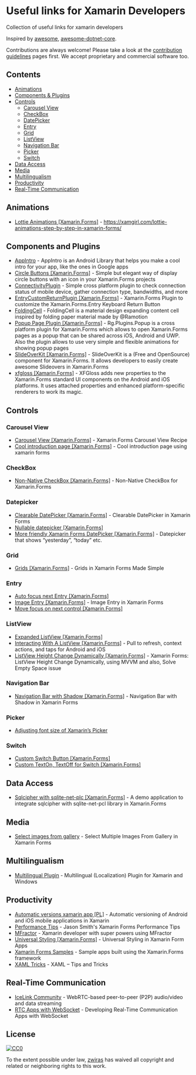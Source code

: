 # Useful links for Xamarin Developers
Collection of useful links for xamarin developers

Inspired by [awesome](https://github.com/sindresorhus/awesome), [awesome-dotnet-core](https://github.com/thangchung/awesome-dotnet-core).

Contributions are always welcome! Please take a look at the [contribution guidelines](https://github.com/zwiras/links-for-xamarin-developers/blob/master/contributing.md) pages first. We accept proprietary and commercial software too.

## Contents
* [Animations](#animations)
* [Components & Plugins](#components-and-plugins)
* [Controls](#controls)  
  * [Carousel View](#carousel-view)
  * [CheckBox](#checkbox)
  * [DatePicker](#datepicker)
  * [Entry](#entry)
  * [Grid](#grid) 
  * [ListView](#listview)
  * [Navigation Bar](#navigation-bar)
  * [Picker](#picker)
  * [Switch](#switch)
* [Data Access](#data-access)
* [Media](#media)
* [Multilingualism](#multilingualism)
* [Productivity](#productivity)
* [Real-Time Communication](#real-time-communication)

## Animations
* [Lottie Animations [Xamarin.Forms]](https://xamgirl.com/lottie-animations-step-by-step-in-xamarin-forms/) - https://xamgirl.com/lottie-animations-step-by-step-in-xamarin-forms/

## Components and Plugins
* [AppIntro](https://github.com/JonDouglas/AppIntro) - AppIntro is an Android Library that helps you make a cool intro for your app, like the ones in Google apps
* [Circle Buttons [Xamarin.Forms]](https://github.com/wilsonvargas/ButtonCirclePlugin) - Simple but elegant way of display circle buttons with an icon in your Xamarin.Forms projects
* [ConnectivityPlugin](https://github.com/jamesmontemagno/ConnectivityPlugin) - Simple cross platform plugin to check connection status of mobile device, gather connection type, bandwidths, and more
* [EntryCustomReturnPlugin [Xamarin.Forms]](https://github.com/brminnick/EntryCustomReturnPlugin) - Xamarin.Forms Plugin to customize the Xamarin.Forms.Entry Keyboard Return Button 
* [FoldingCell](https://github.com/Ramotion/folding-cell-android) - FoldingCell is a material design expanding content cell inspired by folding paper material made by @Ramotion 
* [Popup Page Plugin [Xamarin.Forms]](https://github.com/rotorgames/Rg.Plugins.Popup) - Rg.Plugins.Popup is a cross platform plugin for Xamarin.Forms which allows to open Xamarin.Forms pages as a popup that can be shared across iOS, Android and UWP. Also the plugin allows to use very simple and flexible animations for showing popup pages
* [SlideOverKit [Xamarin.Forms]](http://www.xam-consulting.com/slideoverkit-xamarin-forms/) - SlideOverKit is a (Free and OpenSource) component for Xamarin.Forms. It allows developers to easily create awesome Slideovers in Xamarin.Forms
* [xfgloss [Xamarin.Forms]](https://github.com/tbaggett/xfgloss) - XFGloss adds new properties to the Xamarin.Forms standard UI components on the Android and iOS platforms. It uses attached properties and enhanced platform-specific renderers to work its magic.
## Controls
### Carousel View
* [Carousel View [Xamarin.Forms]](https://chrisriesgo.com/xamarin-forms-carousel-view-recipe/) - Xamarin.Forms Carousel View Recipe
* [Cool introduction page [Xamarin.Forms]](https://xamgirl.com/cool-introduction-page-using-xamarin-forms/) - Cool introduction page using xamarin forms
### CheckBox
* [Non-Native CheckBox [Xamarin.Forms]](http://intellectualponderings.blogspot.com/2014/12/xamarin-forms-non-native-checkbox.html) - Non-Native CheckBox for Xamarin.Forms
### Datepicker
* [Clearable DatePicker [Xamarin.Forms]](https://xamgirl.com/clearable-datepicker-in-xamarin-forms/) - Clearable DatePicker in Xamarin Forms
* [Nullable datepicker [Xamarin.Forms]](https://forums.xamarin.com/discussion/20028/datepicker-possible-to-bind-to-nullable-date-value)
* [More friendly Xamarin Forms DatePicker [Xamarin.Forms]](https://damian.fyi/2017/01/24/friendly-xamarin-forms-datepicker/) - Datepicker that shows “yesterday”, “today” etc.
### Grid 
* [Grids [Xamarin.Forms]](https://xamgirl.com/grids-xamarin-forms-made-simple/) - Grids in Xamarin Forms Made Simple
### Entry
* [Auto focus next Entry [Xamarin.Forms]](https://xamarindevelopervietnam.wordpress.com/2018/03/04/auto-focus-next-entry-in-xamarin-forms/)
* [Image Entry [Xamarin.Forms]](https://xamgirl.com/image-entry-in-xamarin-forms/) - Image Entry in Xamarin Forms
* [Move focus on next control [Xamarin.Forms]](http://www.fabiocozzolino.eu/move-focus-next-control-xamarin-forms/)
### ListView
* [Expanded ListView [Xamarin.Forms]](https://xamarinexplorer.com/2018/02/17/accordion-listview-in-xamarin-forms/) 
* [Interacting With A ListView [Xamarin.Forms]](https://lalorosas.com/blog/interacting-with-a-listview-in-xamarin-forms) - Pull to refresh, context actions, and taps for Android and iOS
* [ListView Height Change Dynamically [Xamarin.Forms]](https://xamarinsharp.com/2017/05/20/xamarin-forms-listview-height-change-dynamically-using-mvvm-and-also-solve-empty-space-issue/) - Xamarin Forms: ListView Height Change Dynamically, using MVVM and also, Solve Empty Space issue
### Navigation Bar
* [Navigation Bar with Shadow [Xamarin.Forms]](https://xamgirl.com/navigation-bar-with-shadow-in-xamarin-forms/) - Navigation Bar with Shadow in Xamarin Forms
### Picker
* [Adjusting font size of Xamarin’s Picker](https://xamarinexplorer.com/2017/09/30/font-size-picker/)
### Switch
* [Custom Switch Button [Xamarin.Forms]](https://xamarinskills.blogspot.com/2018/01/xamarinforms-custom-switch-button.html) 
* [Custom TextOn, TextOff for Switch [Xamarin.Forms]](https://forums.xamarin.com/discussion/30526/custom-texton-textoff-for-switch-possible-to-override-or-support-on-roadmap)

## Data Access
* [Sqlcipher with sqlite-net-plc [Xamarin.Forms]](https://github.com/supratimpatra/Sqlcipher_sqlite-net-pcl_Xamarin.Forms) - A demo application to integrate sqlcipher with sqlite-net-pcl library in Xamarin.Forms

## Media
* [Select images from gallery](https://xamgirl.com/select-multiple-images-from-gallery-in-xamarin-forms/) - Select Multiple Images From Gallery in Xamarin Forms

## Multilingualism
* [Multilingual Plugin](https://xamgirl.com/multilingual-localization-plugin-for-xamarin/) - Multilingual (Localization) Plugin for Xamarin and Windows

## Productivity
* [Automatic versions xamarin app [PL]](https://www.dobreprogramy.pl/djfoxer/Automatyczne-wersjonowanie-aplikacji-mobilnych-Android-i-iOS-w-Xamarin,85853.html) - Automatic versioning of Android and iOS mobile applications in Xamarin
* [Performance Tips](https://kent-boogaart.com/blog/jason-smith's-xamarin-forms-performance-tips) - Jason Smith's Xamarin Forms Performance Tips
* [MFractor](https://xamgirl.com/xamarin-developer-with-superporwers-using-mfractor/) - Xamarin developer with super powers using MFractor
 * [Universal Styling [Xamarin.Forms]](https://xamgirl.com/universal-styling-in-xamarin-form-apps/) - Universal Styling in Xamarin Form Apps
* [Xamarin Forms Samples](https://github.com/xamarin/xamarin-forms-samples) - Sample apps built using the Xamarin.Forms framework
* [XAML Tricks](https://xamgirl.com/xaml-tips-and-tricks/) - XAML – Tips and Tricks

## Real-Time Communication
* [IceLink Community](https://components.xamarin.com/view/icelinkcommunity) - WebRTC-based peer-to-peer (P2P) audio/video and data streaming
* [RTC Apps with WebSocket](https://blog.xamarin.com/developing-real-time-communication-apps-with-websocket/) - Developing Real-Time Communication Apps with WebSocket

## License

[![CC0](http://mirrors.creativecommons.org/presskit/buttons/88x31/svg/cc-zero.svg)](https://creativecommons.org/publicdomain/zero/1.0/)

To the extent possible under law, [zwiras](https://github.com/zwiras) has waived all copyright and related or neighboring rights to this work.
